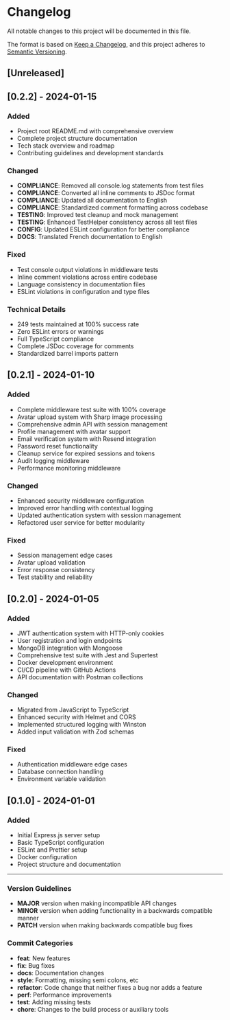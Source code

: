 # Changelog

All notable changes to this project will be documented in this file.

The format is based on [Keep a Changelog](https://keepachangelog.com/en/1.0.0/),
and this project adheres to [Semantic Versioning](https://semver.org/spec/v2.0.0.html).

## [Unreleased]

## [0.2.2] - 2024-01-15

### Added
- Project root README.md with comprehensive overview
- Complete project structure documentation
- Tech stack overview and roadmap
- Contributing guidelines and development standards

### Changed
- **COMPLIANCE**: Removed all console.log statements from test files
- **COMPLIANCE**: Converted all inline comments to JSDoc format
- **COMPLIANCE**: Updated all documentation to English
- **COMPLIANCE**: Standardized comment formatting across codebase
- **TESTING**: Improved test cleanup and mock management
- **TESTING**: Enhanced TestHelper consistency across all test files
- **CONFIG**: Updated ESLint configuration for better compliance
- **DOCS**: Translated French documentation to English

### Fixed
- Test console output violations in middleware tests
- Inline comment violations across entire codebase
- Language consistency in documentation files
- ESLint violations in configuration and type files

### Technical Details
- 249 tests maintained at 100% success rate
- Zero ESLint errors or warnings
- Full TypeScript compliance
- Complete JSDoc coverage for comments
- Standardized barrel imports pattern

## [0.2.1] - 2024-01-10

### Added
- Complete middleware test suite with 100% coverage
- Avatar upload system with Sharp image processing
- Comprehensive admin API with session management
- Profile management with avatar support
- Email verification system with Resend integration
- Password reset functionality
- Cleanup service for expired sessions and tokens
- Audit logging middleware
- Performance monitoring middleware

### Changed
- Enhanced security middleware configuration
- Improved error handling with contextual logging
- Updated authentication system with session management
- Refactored user service for better modularity

### Fixed
- Session management edge cases
- Avatar upload validation
- Error response consistency
- Test stability and reliability

## [0.2.0] - 2024-01-05

### Added
- JWT authentication system with HTTP-only cookies
- User registration and login endpoints
- MongoDB integration with Mongoose
- Comprehensive test suite with Jest and Supertest
- Docker development environment
- CI/CD pipeline with GitHub Actions
- API documentation with Postman collections

### Changed
- Migrated from JavaScript to TypeScript
- Enhanced security with Helmet and CORS
- Implemented structured logging with Winston
- Added input validation with Zod schemas

### Fixed
- Authentication middleware edge cases
- Database connection handling
- Environment variable validation

## [0.1.0] - 2024-01-01

### Added
- Initial Express.js server setup
- Basic TypeScript configuration
- ESLint and Prettier setup
- Docker configuration
- Project structure and documentation

---

### Version Guidelines

- **MAJOR** version when making incompatible API changes
- **MINOR** version when adding functionality in a backwards compatible manner  
- **PATCH** version when making backwards compatible bug fixes

### Commit Categories

- **feat**: New features
- **fix**: Bug fixes
- **docs**: Documentation changes
- **style**: Formatting, missing semi colons, etc
- **refactor**: Code change that neither fixes a bug nor adds a feature
- **perf**: Performance improvements
- **test**: Adding missing tests
- **chore**: Changes to the build process or auxiliary tools

